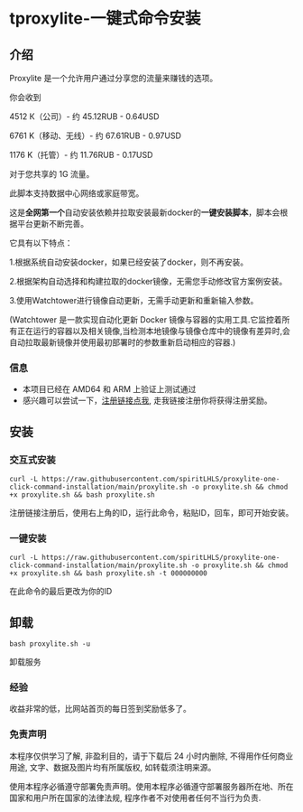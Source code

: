 # tproxylite-一键式命令安装

## 介绍

Proxylite 是一个允许用户通过分享您的流量来赚钱的选项。

你会收到

4512 К（公司）- 约 45.12RUB - 0.64USD

6761 K（移动、无线）- 约 67.61RUB - 0.97USD

1176 K（托管）- 约 11.76RUB - 0.17USD

对于您共享的 1G 流量。

此脚本支持数据中心网络或家庭带宽。 

这是**全网第一个**自动安装依赖并拉取安装最新docker的**一键安装脚本**，脚本会根据平台更新不断完善。

它具有以下特点：

1.根据系统自动安装docker，如果已经安装了docker，则不再安装。

2.根据架构自动选择和构建拉取的docker镜像，无需您手动修改官方案例安装。
    
3.使用Watchtower进行镜像自动更新，无需手动更新和重新输入参数。

(Watchtower 是一款实现自动化更新 Docker 镜像与容器的实用工具.它监控着所有正在运行的容器以及相关镜像,当检测本地镜像与镜像仓库中的镜像有差异时,会自动拉取最新镜像并使用最初部署时的参数重新启动相应的容器.)

### 信息

- 本项目已经在 AMD64 和 ARM 上验证上测试通过
- 感兴趣可以尝试一下，[注册链接点我](https://proxylite.ru/?r=JLEU2ZZQ), 走我链接注册你将获得注册奖励。

## 安装

### 交互式安装

```shell
curl -L https://raw.githubusercontent.com/spiritLHLS/proxylite-one-click-command-installation/main/proxylite.sh -o proxylite.sh && chmod +x proxylite.sh && bash proxylite.sh
```

注册链接注册后，使用右上角的ID，运行此命令，粘贴ID，回车，即可开始安装。

### 一键安装

```shell
curl -L https://raw.githubusercontent.com/spiritLHLS/proxylite-one-click-command-installation/main/proxylite.sh -o proxylite.sh && chmod +x proxylite.sh && bash proxylite.sh -t 000000000
```

在此命令的最后更改为你的ID

## 卸载

```shell
bash proxylite.sh -u
```

卸载服务

### 经验

收益非常的低，比网站首页的每日签到奖励低多了。

### 免责声明

本程序仅供学习了解, 非盈利目的，请于下载后 24 小时内删除, 不得用作任何商业用途, 文字、数据及图片均有所属版权, 如转载须注明来源。

使用本程序必循遵守部署免责声明。使用本程序必循遵守部署服务器所在地、所在国家和用户所在国家的法律法规, 程序作者不对使用者任何不当行为负责.
